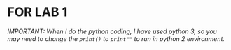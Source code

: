 # FOR LAB 1

*IMPORTANT: When I do the python coding, I have used python 3, so you may need to change the `print()` to `print""` to run in python 2 environment.*

